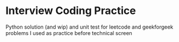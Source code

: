 # Interview Coding Practice

Python solution (and wip) and unit test for leetcode and geekforgeek problems I used as practice before technical screen
